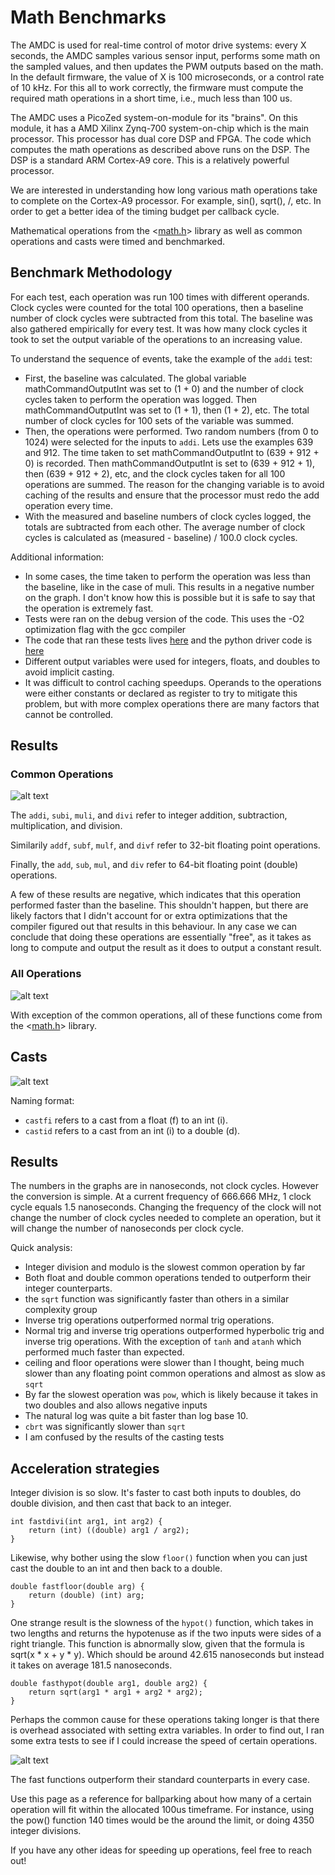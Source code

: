 # Math Benchmarks

The AMDC is used for real-time control of motor drive systems: every X seconds, the AMDC samples various sensor input, performs some math on the sampled values, and then updates the PWM outputs based on the math. In the default firmware, the value of X is 100 microseconds, or a control rate of 10 kHz. For this all to work correctly, the firmware must compute the required math operations in a short time, i.e., much less than 100 us.

The AMDC uses a PicoZed system-on-module for its "brains". On this module, it has a AMD Xilinx Zynq-700 system-on-chip which is the main processor. This processor has dual core DSP and FPGA. The code which computes the math operations as described above runs on the DSP. The DSP is a standard ARM Cortex-A9 core. This is a relatively powerful processor.

We are interested in understanding how long various math operations take to complete on the Cortex-A9 processor. For example, sin(), sqrt(), /, etc. In order to get a better idea of the timing budget per callback cycle.

Mathematical operations from the <[math.h](https://pubs.opengroup.org/onlinepubs/9699919799)> library as well as common operations and casts were timed and benchmarked.

## Benchmark Methodology

For each test, each operation was run 100 times with different operands. Clock cycles were counted for the total 100 operations, then a baseline number of clock cycles were subtracted from this total. The baseline was also gathered empirically for every test. It was how many clock cycles it took to set the output variable of the operations to an increasing value.

To understand the sequence of events, take the example of the `addi` test:
- First, the baseline was calculated. The global variable mathCommandOutputInt was set to (1 + 0) and the number of clock cycles taken to perform the operation was logged. Then mathCommandOutputInt was set to (1 + 1), then (1 + 2), etc. The total number of clock cycles for 100 sets of the variable was summed.
- Then, the operations were performed. Two random numbers (from 0 to 1024) were selected for the inputs to `addi`. Lets use the examples 639 and 912. The time taken to set mathCommandOutputInt to (639 + 912 + 0) is recorded. Then mathCommandOutputInt is set to (639 + 912 + 1), then (639 + 912 + 2), etc, and the clock cycles taken for all 100 operations are summed. The reason for the changing variable is to avoid caching of the results and ensure that the processor must redo the add operation every time.
- With the measured and baseline numbers of clock cycles logged, the totals are subtracted from each other. The average number of clock cycles is calculated as (measured - baseline) / 100.0 clock cycles.

Additional information:
- In some cases, the time taken to perform the operation was less than the baseline, like in the case of muli. This results in a negative number on the graph. I don't know how this is possible but it is safe to say that the operation is extremely fast.
- Tests were ran on the debug version of the code. This uses the -O2 optimization flag with the gcc compiler
- The code that ran these tests lives [here](https://github.com/Severson-Group/RyansRepo/blob/math/AMDC-Firmware/sdk/app_cpu1/user/usr/math/cmd/cmd_math.c) and the python driver code is [here](https://github.com/Severson-Group/RyansRepo/blob/math/AMDCmathBenchmarks.py)
- Different output variables were used for integers, floats, and doubles to avoid implicit casting.
- It was difficult to control caching speedups. Operands to the operations were either constants or declared as register to try to mitigate this problem, but with more complex operations there are many factors that cannot be controlled.

## Results

### Common Operations
![alt text](images/commonNanoseconds.svg)

The `addi`, `subi`, `muli`, and `divi` refer to integer addition, subtraction, multiplication, and division.

Similarily `addf`, `subf`, `mulf`, and `divf` refer to 32-bit floating point operations.

Finally, the `add`, `sub`, `mul`, and `div` refer to 64-bit floating point (double) operations.

A few of these results are negative, which indicates that this operation performed faster than the baseline. This shouldn't happen, but there are likely factors that I didn't account for or extra optimizations that the compiler figured out that results in this behaviour. In any case we can conclude that doing these operations are essentially "free", as it takes as long to compute and output the result as it does to output a constant result.

### All Operations
![alt text](images/allNanoseconds.svg)

With exception of the common operations, all of these functions come from the <[math.h](https://pubs.opengroup.org/onlinepubs/9699919799)> library.

## Casts
![alt text](images/castNanoseconds.svg)

Naming format:
- `castfi` refers to a cast from a float (f) to an int (i).
- `castid` refers to a cast from an int (i) to a double (d).

## Results

The numbers in the graphs are in nanoseconds, not clock cycles. However the conversion is simple. At a current frequency of 666.666 MHz, 1 clock cycle equals 1.5 nanoseconds. Changing the frequency of the clock will not change the number of clock cycles needed to complete an operation, but it will change the number of nanoseconds per clock cycle.

Quick analysis:
- Integer division and modulo is the slowest common operation by far
- Both float and double common operations tended to outperform their integer counterparts.
- the `sqrt` function was significantly faster than others in a similar complexity group
- Inverse trig operations outperformed normal trig operations.
- Normal trig and inverse trig operations outperformed hyperbolic trig and inverse trig operations. With the exception of `tanh` and `atanh` which performed much faster than expected.
- ceiling and floor operations were slower than I thought, being much slower than any floating point common operations and almost as slow as `sqrt`
- By far the slowest operation was `pow`, which is likely because it takes in two doubles and also allows negative inputs
- The natural log was quite a bit faster than log base 10.
- `cbrt` was significantly slower than `sqrt`
- I am confused by the results of the casting tests

## Acceleration strategies

Integer division is so slow. It's faster to cast both inputs to doubles, do double division, and then cast that back to an integer.
```
int fastdivi(int arg1, int arg2) {
	return (int) ((double) arg1 / arg2);
}
```

Likewise, why bother using the slow `floor()` function when you can just cast the double to an int and then back to a double.
```
double fastfloor(double arg) {
	return (double) (int) arg;
}
```

One strange result is the slowness of the `hypot()` function, which takes in two lengths and returns the hypotenuse as if the two inputs were sides of a right triangle. This function is abnormally slow, given that the formula is sqrt(x * x + y * y). Which should be around 42.615 nanoseconds but instead it takes on average 181.5 nanoseconds.
```
double fasthypot(double arg1, double arg2) {
	return sqrt(arg1 * arg1 + arg2 * arg2);
}
```

Perhaps the common cause for these operations taking longer is that there is overhead associated with setting extra variables. In order to find out, I ran some extra tests to see if I could increase the speed of certain operations.

![alt text](images/accelNanoseconds.svg)

The fast functions outperform their standard counterparts in every case.

Use this page as a reference for ballparking about how many of a certain operation will fit within the allocated 100us timeframe. For instance, using the pow() function 140 times would be the around the limit, or doing 4350 integer divisions.

If you have any other ideas for speeding up operations, feel free to reach out!